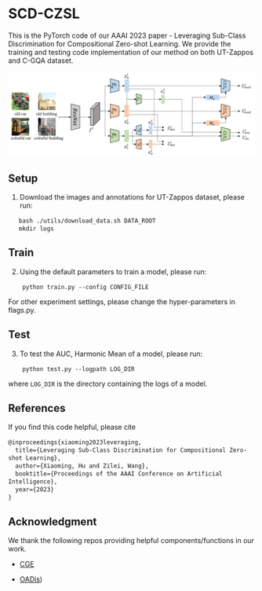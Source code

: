# SCD-CZSL
This is the PyTorch code of our AAAI 2023 paper - Leveraging Sub-Class Discrimination for Compositional Zero-shot Learning.
We provide the training and testing code implementation of our method on both UT-Zappos and C-GQA dataset.
<p align="center">
  <img src="fig3.png" />
</p>

## Setup 

1. Download the images and annotations for UT-Zappos dataset, please run:
```
   bash ./utils/download_data.sh DATA_ROOT
   mkdir logs
```

## Train
2. Using the default parameters to train a model, please run:
```
    python train.py --config CONFIG_FILE
```
For other experiment settings, please change the hyper-parameters in flags.py.

## Test
3. To test the AUC, Harmonic Mean of a model, please run:
```
    python test.py --logpath LOG_DIR
```
where `LOG_DIR` is the directory containing the logs of a model.

## References
If you find this code helpful, please cite
```
@inproceedings{xiaoming2023leveraging,
  title={Leveraging Sub-Class Discrimination for Compositional Zero-shot Learning},
  author={Xiaoming, Hu and Zilei, Wang},
  booktitle={Proceedings of the AAAI Conference on Artificial Intelligence},
  year={2023}
}
```
## Acknowledgment
We thank the following repos providing helpful components/functions in our work.

- [CGE](https://github.com/ExplainableML/czsl)

- [OADis](https://github.com/nirat1606/OADis))
